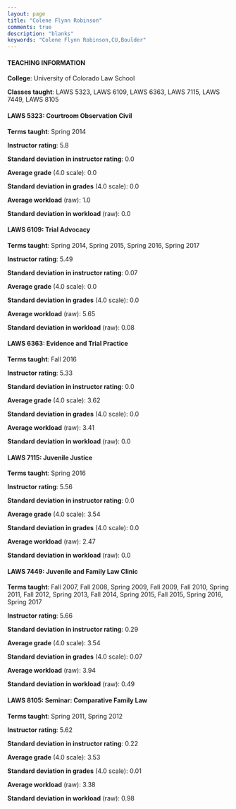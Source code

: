 ```yaml
---
layout: page
title: "Colene Flynn Robinson" 
comments: true
description: "blanks"
keywords: "Colene Flynn Robinson,CU,Boulder"
---
```

<head>
<script src="https://ajax.googleapis.com/ajax/libs/jquery/2.1.3/jquery.min.js"></script>
<script src="https://dl.dropboxusercontent.com/s/pc42nxpaw1ea4o9/highcharts.js?dl=0"></script>
<!-- <script src="../assets/js/highcharts.js"></script> -->
<style type="text/css">@font-face {
	font-family: "Bebas Neue";
	src: url(https://www.filehosting.org/file/details/544349/BebasNeue Regular.otf) format("opentype");
	}
	h1.Bebas { 
		font-family: "Bebas Neue", Verdana, Tahoma;
	}
</style>
</head>
	   
#### TEACHING INFORMATION

**College**: University of Colorado Law School

**Classes taught**: LAWS 5323, LAWS 6109, LAWS 6363, LAWS 7115, LAWS 7449, LAWS 8105

#### LAWS 5323: Courtroom Observation Civil

**Terms taught**: Spring 2014

**Instructor rating**: 5.8

**Standard deviation in instructor rating**: 0.0

**Average grade** (4.0 scale): 0.0

**Standard deviation in grades** (4.0 scale): 0.0

**Average workload** (raw): 1.0

**Standard deviation in workload** (raw): 0.0

#### LAWS 6109: Trial Advocacy

**Terms taught**: Spring 2014, Spring 2015, Spring 2016, Spring 2017

**Instructor rating**: 5.49

**Standard deviation in instructor rating**: 0.07

**Average grade** (4.0 scale): 0.0

**Standard deviation in grades** (4.0 scale): 0.0

**Average workload** (raw): 5.65

**Standard deviation in workload** (raw): 0.08

#### LAWS 6363: Evidence and Trial Practice

**Terms taught**: Fall 2016

**Instructor rating**: 5.33

**Standard deviation in instructor rating**: 0.0

**Average grade** (4.0 scale): 3.62

**Standard deviation in grades** (4.0 scale): 0.0

**Average workload** (raw): 3.41

**Standard deviation in workload** (raw): 0.0

#### LAWS 7115: Juvenile Justice

**Terms taught**: Spring 2016

**Instructor rating**: 5.56

**Standard deviation in instructor rating**: 0.0

**Average grade** (4.0 scale): 3.54

**Standard deviation in grades** (4.0 scale): 0.0

**Average workload** (raw): 2.47

**Standard deviation in workload** (raw): 0.0

#### LAWS 7449: Juvenile and Family Law Clinic

**Terms taught**: Fall 2007, Fall 2008, Spring 2009, Fall 2009, Fall 2010, Spring 2011, Fall 2012, Spring 2013, Fall 2014, Spring 2015, Fall 2015, Spring 2016, Spring 2017

**Instructor rating**: 5.66

**Standard deviation in instructor rating**: 0.29

**Average grade** (4.0 scale): 3.54

**Standard deviation in grades** (4.0 scale): 0.07

**Average workload** (raw): 3.94

**Standard deviation in workload** (raw): 0.49

#### LAWS 8105: Seminar: Comparative Family Law

**Terms taught**: Spring 2011, Spring 2012

**Instructor rating**: 5.62

**Standard deviation in instructor rating**: 0.22

**Average grade** (4.0 scale): 3.53

**Standard deviation in grades** (4.0 scale): 0.01

**Average workload** (raw): 3.38

**Standard deviation in workload** (raw): 0.98


